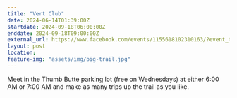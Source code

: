 ```yaml
---
title: "Vert Club"
date: 2024-06-14T01:39:00Z
startdate: 2024-09-18T06:00:00Z
enddate: 2024-09-18T09:00:00Z
external_url: https://www.facebook.com/events/1155618102310163/?event_time_id=1155618125643494
layout: post
location: 
feature-img: "assets/img/big-trail.jpg"
---
```


Meet in the Thumb Butte parking lot (free on Wednesdays) at either 6&#58;00 AM or 7&#58;00 AM and make as many trips up the trail as you like.<br>
  <br>
  

